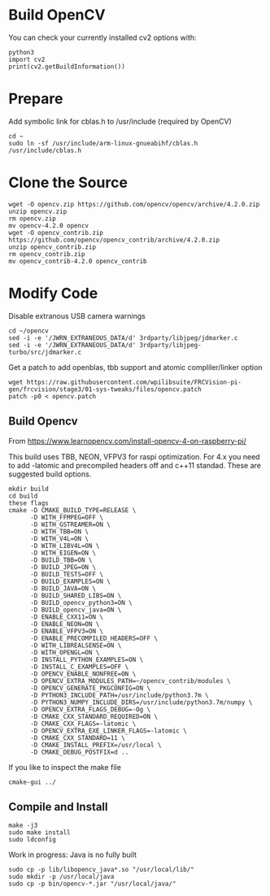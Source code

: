 # Build OpenCV
You can check your currently installed cv2 options with:
```
python3
import cv2
print(cv2.getBuildInformation())
```
# Prepare
Add symbolic link for cblas.h to /usr/include (required by OpenCV)
```
cd ~
sudo ln -sf /usr/include/arm-linux-gnueabihf/cblas.h /usr/include/cblas.h
```
# Clone the Source
```
wget -O opencv.zip https://github.com/opencv/opencv/archive/4.2.0.zip
unzip opencv.zip
rm opencv.zip
mv opencv-4.2.0 opencv
wget -O opencv_contrib.zip https://github.com/opencv/opencv_contrib/archive/4.2.0.zip
unzip opencv_contrib.zip
rm opencv_contrib.zip
mv opencv_contrib-4.2.0 opencv_contrib
```
# Modify Code
Disable extranous USB camera warnings
```
cd ~/opencv
sed -i -e '/JWRN_EXTRANEOUS_DATA/d' 3rdparty/libjpeg/jdmarker.c
sed -i -e '/JWRN_EXTRANEOUS_DATA/d' 3rdparty/libjpeg-turbo/src/jdmarker.c
```
Get a patch to add openblas, tbb  support and atomic compliler/linker option
```
wget https://raw.githubusercontent.com/wpilibsuite/FRCVision-pi-gen/frcvision/stage3/01-sys-tweaks/files/opencv.patch
patch -p0 < opencv.patch
```
## Build Opencv
From https://www.learnopencv.com/install-opencv-4-on-raspberry-pi/

This build uses TBB, NEON, VFPV3 for raspi optimization.
For 4.x you need to add -latomic and precompiled headers off and c++11 standad.
These are suggested build options.
```
mkdir build
cd build
these flags
cmake -D CMAKE_BUILD_TYPE=RELEASE \
      -D WITH_FFMPEG=OFF \
      -D WITH_GSTREAMER=ON \
      -D WITH_TBB=ON \
      -D WITH_V4L=ON \
      -D WITH_LIBV4L=ON \
      -D WITH_EIGEN=ON \
      -D BUILD_TBB=ON \
      -D BUILD_JPEG=ON \
      -D BUILD_TESTS=OFF \
      -D BUILD_EXAMPLES=ON \
      -D BUILD_JAVA=ON \
      -D BUILD_SHARED_LIBS=ON \
      -D BUILD_opencv_python3=ON \
      -D BUILD_opencv_java=ON \
      -D ENABLE_CXX11=ON \
      -D ENABLE_NEON=ON \
      -D ENABLE_VFPV3=ON \
      -D ENABLE_PRECOMPILED_HEADERS=OFF \
      -D WITH_LIBREALSENSE=ON \
      -D WITH_OPENGL=ON \
      -D INSTALL_PYTHON_EXAMPLES=ON \
      -D INSTALL_C_EXAMPLES=OFF \
      -D OPENCV_ENABLE_NONFREE=ON \
      -D OPENCV_EXTRA_MODULES_PATH=~/opencv_contrib/modules \
      -D OPENCV_GENERATE_PKGCONFIG=ON \
      -D PYTHON3_INCLUDE_PATH=/usr/include/python3.7m \
      -D PYTHON3_NUMPY_INCLUDE_DIRS=/usr/include/python3.7m/numpy \
      -D OPENCV_EXTRA_FLAGS_DEBUG=-Og \
      -D CMAKE_CXX_STANDARD_REQUIRED=ON \
      -D CMAKE_CXX_FLAGS=-latomic \
      -D OPENCV_EXTRA_EXE_LINKER_FLAGS=-latomic \
      -D CMAKE_CXX_STANDARD=11 \
      -D CMAKE_INSTALL_PREFIX=/usr/local \
      -D CMAKE_DEBUG_POSTFIX=d ..
```
If you like to inspect the make file
```
cmake-gui ../
```
## Compile and Install
```
make -j3
sudo make install
sudo ldconfig
```
Work in progress: Java is no fully built
```
sudo cp -p lib/libopencv_java*.so "/usr/local/lib/"
sudo mkdir -p /usr/local/java
sudo cp -p bin/opencv-*.jar "/usr/local/java/"
```
